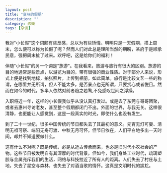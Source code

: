 ```yaml
---
layout: post
title: "变味的假期"
description: ""
category: 感慨
tags: [杂谈]
---
```


我对"小长假"这个词颇有些反感，总以为有些矫情。明明只是一天假期，搭上周末，怎么便可以称为长假了呢？然而人们对此总是理所当然的期盼，某府于是顺承民意，强把周末扯了过来。欢呼吧，这是给你们的福利！

伴随"小长假"的另一个词是"旅游"。在我看来，旅游与旅行有很大的区别。旅游的目的地通常是些景点，以游览为目的，带有很强的商业性质。对于部分人来说，形式上便是找到地标，拍张照片，上传到相册，如此简单。旅行是比较文艺一些的称谓，在哪里并无所谓，但人不能太多。是否景点也无所谓，只要赏心或者悦目。然而在如今的时代，多半人依然对前者趋之若鹜,不免感叹世间之浮躁。

入职将近一年，这样的小长假我似乎从没认真打发过。或是去了东莞与哥哥团聚，或者去惠州寻访老友，甚至整个假期都闭门不出。外面的世界，与我无关。这样很清静，也更能让人感觉到，这是一段真实的时光，即使什么也没有发生。

到了二十一世纪，很多中国传统的节日都失去了其最初的意义。元宵无灯可耍、清明无祖可祭、端阳无舟可渡、中秋无月可怀。但节日依在，人们平白地多出一天时间，却并不知道要做什么。

这有什么不对呢？既是传统，必是从近古传承而来，也必是旧时代小农社会的产物。这些节日被发明自有其深厚的时代背景。但如今，我们身处工业时代，琉璃塑胶与金属充斥我们的生活，网络与科技拉近了所有人的距离。人们失去了村庄与土地，失去了星空与森林，也失去了对酒当歌的情怀。这真是文明时代的尴尬。

